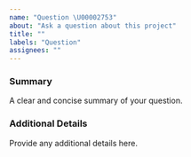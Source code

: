 ```yaml
---
name: "Question \U00002753"
about: "Ask a question about this project"
title: ""
labels: "Question"
assignees: ""
---
```


### Summary

A clear and concise summary of your question.

### Additional Details

Provide any additional details here.
